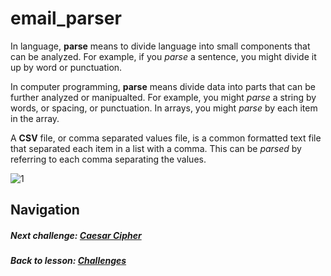 # email_parser
In language, **parse** means to divide language into small components that can be analyzed. For example, if you *parse* a sentence, you might divide it up by word or punctuation.  

In computer programming, **parse** means divide data into parts that can be further analyzed or manipualted. For example, you might *parse* a string by words, or spacing, or punctuation. In arrays, you might *parse* by each item in the array.  

A **CSV** file, or comma separated values file, is a common formatted text file that separated each item in a list with a comma. This can be *parsed* by referring to each comma separating the values.  

![1](http://i.imgur.com/E4vs1P8.gif)  

## Navigation  
##### Next challenge: [Caesar Cipher](https://github.com/Coderdotnew/intro_web_apps_acp/tree/master/05_class/03_challenges/code/04_caesar_cipher)
##### Back to lesson: [Challenges](https://github.com/Coderdotnew/intro_web_apps_acp/tree/master/05_class/03_challenges)  